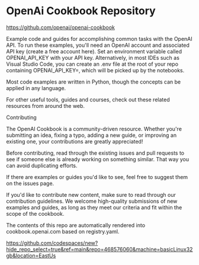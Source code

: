 # OpenAi Cookbook Repository

https://github.com/openai/openai-cookbook

Example code and guides for accomplishing common tasks with the OpenAI API. To run these examples, you'll need an OpenAI account and associated API key (create a free account here). Set an environment variable called OPENAI_API_KEY with your API key. Alternatively, in most IDEs such as Visual Studio Code, you can create an .env file at the root of your repo containing OPENAI_API_KEY=<your API key>, which will be picked up by the notebooks.

Most code examples are written in Python, though the concepts can be applied in any language.

For other useful tools, guides and courses, check out these related resources from around the web.

Contributing

The OpenAI Cookbook is a community-driven resource. Whether you're submitting an idea, fixing a typo, adding a new guide, or improving an existing one, your contributions are greatly appreciated!

Before contributing, read through the existing issues and pull requests to see if someone else is already working on something similar. That way you can avoid duplicating efforts.

If there are examples or guides you'd like to see, feel free to suggest them on the issues page.

If you'd like to contribute new content, make sure to read through our contribution guidelines. We welcome high-quality submissions of new examples and guides, as long as they meet our criteria and fit within the scope of the cookbook.

The contents of this repo are automatically rendered into cookbook.openai.com based on registry.yaml.

https://github.com/codespaces/new?hide_repo_select=true&ref=main&repo=468576060&machine=basicLinux32gb&location=EastUs